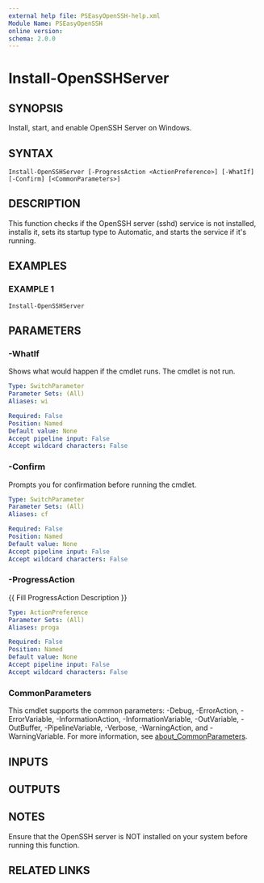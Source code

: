 ```yaml
---
external help file: PSEasyOpenSSH-help.xml
Module Name: PSEasyOpenSSH
online version:
schema: 2.0.0
---
```


# Install-OpenSSHServer

## SYNOPSIS
Install, start, and enable OpenSSH Server on Windows.

## SYNTAX

```
Install-OpenSSHServer [-ProgressAction <ActionPreference>] [-WhatIf] [-Confirm] [<CommonParameters>]
```

## DESCRIPTION
This function checks if the OpenSSH server (sshd) service is not installed, installs it, sets its startup type to Automatic, and starts the service if it's running.

## EXAMPLES

### EXAMPLE 1
```
Install-OpenSSHServer
```

## PARAMETERS

### -WhatIf
Shows what would happen if the cmdlet runs.
The cmdlet is not run.

```yaml
Type: SwitchParameter
Parameter Sets: (All)
Aliases: wi

Required: False
Position: Named
Default value: None
Accept pipeline input: False
Accept wildcard characters: False
```

### -Confirm
Prompts you for confirmation before running the cmdlet.

```yaml
Type: SwitchParameter
Parameter Sets: (All)
Aliases: cf

Required: False
Position: Named
Default value: None
Accept pipeline input: False
Accept wildcard characters: False
```

### -ProgressAction
{{ Fill ProgressAction Description }}

```yaml
Type: ActionPreference
Parameter Sets: (All)
Aliases: proga

Required: False
Position: Named
Default value: None
Accept pipeline input: False
Accept wildcard characters: False
```

### CommonParameters
This cmdlet supports the common parameters: -Debug, -ErrorAction, -ErrorVariable, -InformationAction, -InformationVariable, -OutVariable, -OutBuffer, -PipelineVariable, -Verbose, -WarningAction, and -WarningVariable. For more information, see [about_CommonParameters](http://go.microsoft.com/fwlink/?LinkID=113216).

## INPUTS

## OUTPUTS

## NOTES
Ensure that the OpenSSH server is NOT installed on your system before running this function.

## RELATED LINKS
